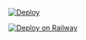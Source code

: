 [![Deploy](https://www.herokucdn.com/deploy/button.svg)](https://heroku.com/deploy?template=https://github.com/squirrelpython/GroupHelperV2)

[![Deploy on Railway](https://railway.app/button.svg)](https://railway.app/new/template/IGpS-Y?referralCode=Api3UE)
